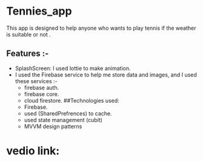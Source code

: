 # Tennies_app
This app is designed to help anyone who wants to play tennis if the weather is suitable or not .
## Features :-
 -  SplashScreen: I used lottie to make animation.
 - I used the Firebase service to help me store data and images, and I used these services :-
    - firebase auth.
    - firebase core.
    -  cloud firestore.
  ##Technologies used:
    - Firebase.
    - used (SharedPrefrences) to cache.
    - used state management (cubit)
    - MVVM design patterns
  # vedio link: 
   <a href="https://drive.google.com/drive/folders/1FvWhkjxuLmeYqIk7EO9UUTklgEDlsGFU"> </a>

   
